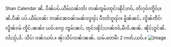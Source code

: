 Shan Calendar ၼႆႉ ပဵၼ်ပပ်ႉယဵမ်ႈဝၼ်းတႆး ဢၼ်ၸွမ်းထုင်းၾိင်ႈၵဝ်ႇ တႆးႁဝ်းဢိူဝ်ႈ။
ၼႆႉပဵၼ် ပပ်ႉယဵမ်ႈဝၼ်း ဢၼ်ၼႄဝၼ်းမၼ်းလူၺ်ႈ ပီႊတႆးၵူၺ်း။ မိူၼ်ၼင်ႇ လိူၼ်ၸဵင်၊ လိူၼ်ၵမ် ၸိူင်ႉၼၼ်။
ယဝ်ႉၵေႃႈ ၸွမ်းၼင်ႇ ထုင်းၾိင်ႈပၢၼ်ၵဝ်ႇမီးဝႆႉၼၼ်ႉ ၼိုင်ႈဝူင်ၼႆႉ လႆႈသႂ်ႇဝႆႉ သိပ်း ဝၼ်းယဝ်ႉ။
ၼႂ်းသိပ်းဝၼ်းၼၼ်ႉ သမ်ႉတေမီး 2 ၵၢတ်ႇယဝ်ႉ။
![image](https://github.com/SaingHmineTun/shan-calendar/assets/41017501/bff443e6-58c6-49d8-aeb0-2f08482c6a8a)

